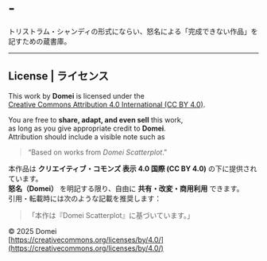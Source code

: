 # -
トリストラム・シャンディの形式にならい、怒名による「完成できない作品」を記すための蔵書庫。

---

## License | ライセンス

This work by **Domei** is licensed under the  
[Creative Commons Attribution 4.0 International (CC BY 4.0)](https://creativecommons.org/licenses/by/4.0/).  

You are free to **share, adapt, and even sell** this work,  
as long as you give appropriate credit to **Domei**.  
Attribution should include a visible note such as  
> “Based on works from *Domei Scatterplot*.”

本作品は **クリエイティブ・コモンズ 表示 4.0 国際 (CC BY 4.0)** の下に提供されています。  
**怒名（Domei）** を明記する限り、自由に **共有・改変・商用利用** できます。  
引用・転載時には次のような記載を推奨します：  
> 「本作は『Domei Scatterplot』に基づいています。」

© 2025 Domei  
[https://creativecommons.org/licenses/by/4.0/](https://creativecommons.org/licenses/by/4.0/)
